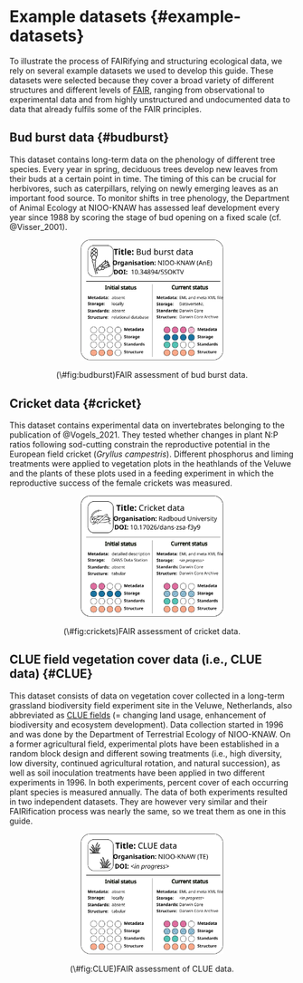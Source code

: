 # Example datasets {#example-datasets} 
To illustrate the process of FAIRifying and structuring ecological data, we rely on several example datasets we used to develop this guide. These datasets were selected because they cover a broad variety of different structures and different levels of [FAIR](#FAIR), ranging from observational to experimental data and from highly unstructured and undocumented data to data that already fulfils some of the FAIR principles. 

## Bud burst data {#budburst}
This dataset contains long-term data on the phenology of different tree species. Every year in spring, deciduous trees develop new leaves from their buds at a certain point in time. The timing of this can be crucial for herbivores, such as caterpillars, relying on newly emerging leaves as an important food source. To monitor shifts in tree phenology, the Department of Animal Ecology at NIOO-KNAW has assessed leaf development every year since 1988 by scoring the stage of bud opening on a fixed scale (cf. @Visser_2001). 

<div class="figure" style="text-align: center">
<img src="images/ID-card_budburst.svg" alt="FAIR assessment of bud burst data." width="50%" />
<p class="caption">(\#fig:budburst)FAIR assessment of bud burst data.</p>
</div>

## Cricket data {#cricket} 
This dataset contains experimental data on invertebrates belonging to the publication of @Vogels_2021. They tested whether changes in plant N:P ratios following sod-cutting constrain the reproductive potential in the European field cricket (*Gryllus campestris*). Different phosphorus and liming treatments were applied to vegetation plots in the heathlands of the Veluwe and the plants of these plots used in a feeding experiment in which the reproductive success of the female crickets was measured. 

<div class="figure" style="text-align: center">
<img src="images/ID-card_cricket.svg" alt="FAIR assessment of cricket data." width="50%" />
<p class="caption">(\#fig:crickets)FAIR assessment of cricket data.</p>
</div>

## CLUE field vegetation cover data (i.e., CLUE data) {#CLUE}
This dataset consists of data on vegetation cover collected in a long-term grassland biodiversity field experiment site in the Veluwe, Netherlands, also abbreviated as [CLUE fields](https://nioo.knaw.nl/en/facilities/clue-field-veluwe-database) (= changing land usage, enhancement of biodiversity and ecosystem development). Data collection started in 1996 and was done by the Department of Terrestrial Ecology of NIOO-KNAW. On a former agricultural field, experimental plots have been established in a random block design and different sowing treatments (i.e., high diversity, low diversity, continued agricultural rotation, and natural succession), as well as soil inoculation treatments have been applied in two different experiments in 1996. In both experiments, percent cover of each occurring plant species is measured annually. The data of both experiments resulted in two independent datasets. They are however very similar and their FAIRification process was nearly the same, so we treat them as one in this guide. 


<div class="figure" style="text-align: center">
<img src="images/ID-card_CLUE.svg" alt="FAIR assessment of CLUE data." width="50%" />
<p class="caption">(\#fig:CLUE)FAIR assessment of CLUE data.</p>
</div>
